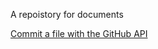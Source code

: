 A repoistory for documents

[Commit a file with the GitHub API](http://www.levibotelho.com/development/commit-a-file-with-the-github-api/)
